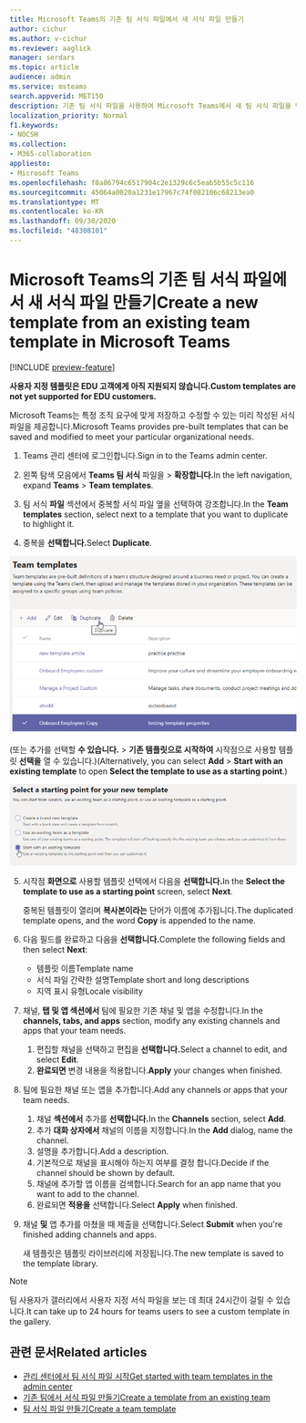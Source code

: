 ```yaml
---
title: Microsoft Teams의 기존 팀 서식 파일에서 새 서식 파일 만들기
author: cichur
ms.author: v-cichur
ms.reviewer: aaglick
manager: serdars
ms.topic: article
audience: admin
ms.service: msteams
search.appverid: MET150
description: 기존 팀 서식 파일을 사용하여 Microsoft Teams에서 새 팀 서식 파일을 만드는 방법을 배워야 합니다.
localization_priority: Normal
f1.keywords:
- NOCSH
ms.collection:
- M365-collaboration
appliesto:
- Microsoft Teams
ms.openlocfilehash: f8a86794c6517904c2e1329c6c5eab5b55c5c116
ms.sourcegitcommit: 45064a0020a1231e17967c74f082106c68213ea0
ms.translationtype: MT
ms.contentlocale: ko-KR
ms.lasthandoff: 09/30/2020
ms.locfileid: "48308101"
---
```

# <a name="create-a-new-template-from-an-existing-team-template-in-microsoft-teams"></a><span data-ttu-id="33927-103">Microsoft Teams의 기존 팀 서식 파일에서 새 서식 파일 만들기</span><span class="sxs-lookup"><span data-stu-id="33927-103">Create a new template from an existing team template in Microsoft Teams</span></span>

[!INCLUDE [preview-feature](includes/preview-feature.md)]

<span data-ttu-id="33927-104">**사용자 지정 템플릿은 EDU 고객에게 아직 지원되지 않습니다.**</span><span class="sxs-lookup"><span data-stu-id="33927-104">**Custom templates are not yet supported for EDU customers.**</span></span>

<span data-ttu-id="33927-105">Microsoft Teams는 특정 조직 요구에 맞게 저장하고 수정할 수 있는 미리 작성된 서식 파일을 제공합니다.</span><span class="sxs-lookup"><span data-stu-id="33927-105">Microsoft Teams provides pre-built templates that can be saved and modified to meet your particular organizational needs.</span></span>

1. <span data-ttu-id="33927-106">Teams 관리 센터에 로그인합니다.</span><span class="sxs-lookup"><span data-stu-id="33927-106">Sign in to the Teams admin center.</span></span>

2. <span data-ttu-id="33927-107">왼쪽 탐색 모음에서 **Teams 팀 서식** 파일을  >  **확장합니다.**</span><span class="sxs-lookup"><span data-stu-id="33927-107">In the left navigation, expand **Teams** > **Team templates**.</span></span>

3. <span data-ttu-id="33927-108">팀 서식 **파일** 섹션에서 중복할 서식 파일 옆을 선택하여 강조합니다.</span><span class="sxs-lookup"><span data-stu-id="33927-108">In the **Team templates** section, select next to a template that you want to duplicate to highlight it.</span></span>

4. <span data-ttu-id="33927-109">중복을 **선택합니다.**</span><span class="sxs-lookup"><span data-stu-id="33927-109">Select **Duplicate**.</span></span>

![추가가 강조 표시된 팀 서식 파일 대화 상자의 이미지입니다.](media/template-duplicate.png)

<span data-ttu-id="33927-111">(또는 추가를 선택할 **수 있습니다.**  >  **기존 템플릿으로 시작하여** 시작점으로 사용할 템플릿 **선택을** 열 수 있습니다.)</span><span class="sxs-lookup"><span data-stu-id="33927-111">(Alternatively, you can select **Add** > **Start with an existing template** to open **Select the template to use as a starting point**.)</span></span>

![기존 서식 파일 시작이 강조 표시된 팀 서식 파일 시작 화면의 이미지입니다.](media/template-start-existing-template.png)

5. <span data-ttu-id="33927-113">시작점 **화면으로** 사용할 템플릿 선택에서 다음을 **선택합니다.**</span><span class="sxs-lookup"><span data-stu-id="33927-113">In the **Select the template to use as a starting point** screen, select **Next**.</span></span>

    <span data-ttu-id="33927-114">중복된 템플릿이 열리며 **복사본이라는** 단어가 이름에 추가됩니다.</span><span class="sxs-lookup"><span data-stu-id="33927-114">The duplicated template opens, and the word **Copy** is appended to the name.</span></span>

6. <span data-ttu-id="33927-115">다음 필드를 완료하고 다음을 **선택합니다.**</span><span class="sxs-lookup"><span data-stu-id="33927-115">Complete the following fields and then select **Next**:</span></span>
    - <span data-ttu-id="33927-116">템플릿 이름</span><span class="sxs-lookup"><span data-stu-id="33927-116">Template name</span></span>
    - <span data-ttu-id="33927-117">서식 파일 간략한 설명</span><span class="sxs-lookup"><span data-stu-id="33927-117">Template short and long descriptions</span></span>
    - <span data-ttu-id="33927-118">지역 표시 유형</span><span class="sxs-lookup"><span data-stu-id="33927-118">Locale visibility</span></span>  

7. <span data-ttu-id="33927-119">채널, **탭 및 앱 섹션에서** 팀에 필요한 기존 채널 및 앱을 수정합니다.</span><span class="sxs-lookup"><span data-stu-id="33927-119">In the **channels, tabs, and apps** section, modify any existing channels and apps that your team needs.</span></span>

    1. <span data-ttu-id="33927-120">편집할 채널을 선택하고 편집을 **선택합니다.**</span><span class="sxs-lookup"><span data-stu-id="33927-120">Select a channel to edit, and select **Edit**.</span></span>
    2. <span data-ttu-id="33927-121">**완료되면** 변경 내용을 적용합니다.</span><span class="sxs-lookup"><span data-stu-id="33927-121">**Apply** your changes when finished.</span></span>

8. <span data-ttu-id="33927-122">팀에 필요한 채널 또는 앱을 추가합니다.</span><span class="sxs-lookup"><span data-stu-id="33927-122">Add any channels or apps that your team needs.</span></span>

    1. <span data-ttu-id="33927-123">채널 **섹션에서** 추가를 **선택합니다.**</span><span class="sxs-lookup"><span data-stu-id="33927-123">In the **Channels** section, select **Add**.</span></span>
    2. <span data-ttu-id="33927-124">추가 **대화 상자에서** 채널의 이름을 지정합니다.</span><span class="sxs-lookup"><span data-stu-id="33927-124">In the **Add** dialog, name the channel.</span></span>
    3. <span data-ttu-id="33927-125">설명을 추가합니다.</span><span class="sxs-lookup"><span data-stu-id="33927-125">Add a description.</span></span>
    4. <span data-ttu-id="33927-126">기본적으로 채널을 표시해야 하는지 여부를 결정 합니다.</span><span class="sxs-lookup"><span data-stu-id="33927-126">Decide if the channel should be shown by default.</span></span>
    5. <span data-ttu-id="33927-127">채널에 추가할 앱 이름을 검색합니다.</span><span class="sxs-lookup"><span data-stu-id="33927-127">Search for an app name that you want to add to the channel.</span></span>
    6. <span data-ttu-id="33927-128">완료되면 **적용을** 선택합니다.</span><span class="sxs-lookup"><span data-stu-id="33927-128">Select **Apply** when finished.</span></span>

7. <span data-ttu-id="33927-129">채널 **및** 앱 추가를 마쳤을 때 제출을 선택합니다.</span><span class="sxs-lookup"><span data-stu-id="33927-129">Select **Submit** when you're finished adding channels and apps.</span></span>

    <span data-ttu-id="33927-130">새 템플릿은 템플릿 라이브러리에 저장됩니다.</span><span class="sxs-lookup"><span data-stu-id="33927-130">The new template is saved to the template library.</span></span>

> [!Note]
> <span data-ttu-id="33927-131">팀 사용자가 갤러리에서 사용자 지정 서식 파일을 보는 데 최대 24시간이 걸릴 수 있습니다.</span><span class="sxs-lookup"><span data-stu-id="33927-131">It can take up to 24 hours for teams users to see a custom template in the gallery.</span></span>

## <a name="related-articles"></a><span data-ttu-id="33927-132">관련 문서</span><span class="sxs-lookup"><span data-stu-id="33927-132">Related articles</span></span>

- [<span data-ttu-id="33927-133">관리 센터에서 팀 서식 파일 시작</span><span class="sxs-lookup"><span data-stu-id="33927-133">Get started with team templates in the admin center</span></span>](get-started-with-teams-templates-in-the-admin-console.md)
- [<span data-ttu-id="33927-134">기존 팀에서 서식 파일 만들기</span><span class="sxs-lookup"><span data-stu-id="33927-134">Create a template from an existing team</span></span>](create-template-from-existing-team.md)
- [<span data-ttu-id="33927-135">팀 서식 파일 만들기</span><span class="sxs-lookup"><span data-stu-id="33927-135">Create a team template</span></span>](create-a-team-template.md)